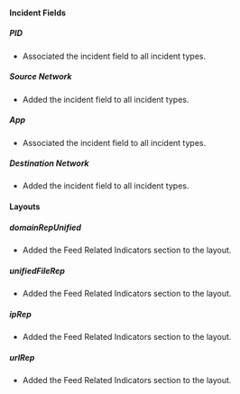
#### Incident Fields
##### PID
  - Associated the incident field to all incident types.
##### Source Network
  - Added the incident field to all incident types.
##### App
  - Associated the incident field to all incident types.
##### Destination Network
  - Added the incident field to all incident types.
 
#### Layouts
##### domainRepUnified
  - Added the Feed Related Indicators section to the layout.
##### unifiedFileRep
  - Added the Feed Related Indicators section to the layout.
##### ipRep
  - Added the Feed Related Indicators section to the layout.
##### urlRep
  - Added the Feed Related Indicators section to the layout.

